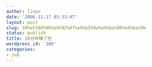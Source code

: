 ```yaml
---
author: linpx
date: '2006-11-17 03:33:47'
layout: post
slug: 10%e5%88%86%e9%92%9f%e8%b5%9a%e4%ba%86%e4%ba%9b
status: publish
title: 10分钟赚了些
wordpress_id: '106'
categories:
- job
---
```


  

